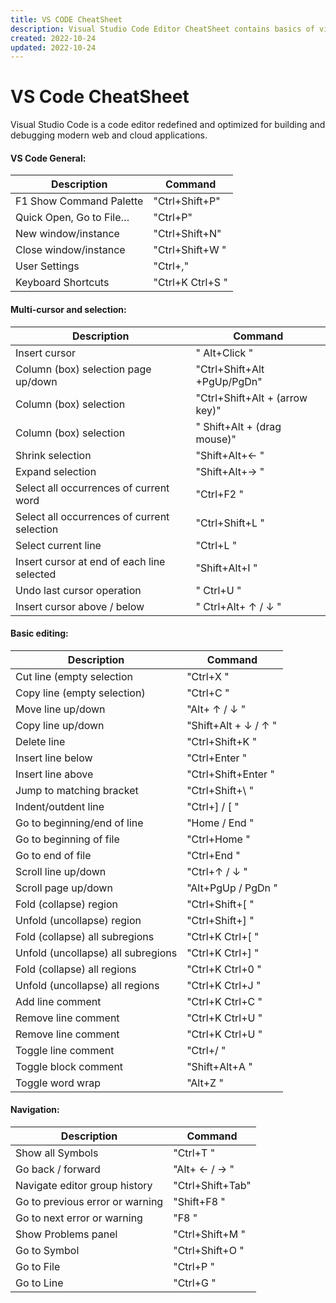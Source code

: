 ```yaml
---
title: VS CODE CheatSheet
description: Visual Studio Code Editor CheatSheet contains basics of visual studio code shortcuts to master, so you can be more efficient.
created: 2022-10-24
updated: 2022-10-24
---
```


# VS Code CheatSheet

Visual Studio Code is a code editor redefined and optimized for building and debugging modern web and cloud applications.

#### VS Code General:
| 	Description                               	  | Command                         |
| ----------------------------------------------- | ---------- |         				                     
|	F1 Show Command Palette 					  | "Ctrl+Shift+P"                  |
|	Quick Open, Go to File… 					  | "Ctrl+P"                        |
|	New window/instance 					      | "Ctrl+Shift+N"                  |
|	Close window/instance						  | "Ctrl+Shift+W "                 |
|	User Settings								  | "Ctrl+,"                        |     
|	Keyboard Shortcuts 							  | "Ctrl+K Ctrl+S "                |


####  Multi-cursor and selection:
| 	Description          				  		  | Command           				|        
| ----------------------------------------------- | ------------------------------- |              
|	Insert cursor		 				  		  | " Alt+Click "                   |
|	Column (box) selection page up/down	   		  | "Ctrl+Shift+Alt +PgUp/PgDn"     |
|	Column (box) selection 				   		  | "Ctrl+Shift+Alt + (arrow key)"  |
|	Column (box) selection				   		  | " Shift+Alt + (drag mouse)"     |
|	Shrink selection					   		  | "Shift+Alt+← "                  | 
|	Expand selection 					          | "Shift+Alt+→  "                 |
|	Select all occurrences of current word        | "Ctrl+F2  "                     |
|	Select all occurrences of current selection   | "Ctrl+Shift+L "                 |
|	Select current line 						  | "Ctrl+L  "                      | 
|	Insert cursor at end of each line selected 	  | "Shift+Alt+I  "                 |
|	Undo last cursor operation					  | "  Ctrl+U "                     |
|	Insert cursor above / below					  | " Ctrl+Alt+ ↑ / ↓  "            |



####  Basic editing:
| 	Description          						  | Command           				 | 
| ----------------------------------------------- | -------------------------------- |                    
|	Cut line (empty selection		              | "Ctrl+X  "                       |
|	Copy line (empty selection)		 		      | "Ctrl+C "                        |
|	Move line up/down							  | "Alt+ ↑ / ↓ "                    | 
|	Copy line up/down			 		          | "Shift+Alt + ↓ / ↑ "             |
|	Delete line                          		  | "Ctrl+Shift+K "                  |
|	Insert line below			 		          | "Ctrl+Enter "                    |
|	Insert line above			 		          | "Ctrl+Shift+Enter "              |
|	Jump to matching bracket			 		  | "Ctrl+Shift+\ "                  |
|	Indent/outdent line				 		      | "Ctrl+] / [  "                   |
|	Go to beginning/end of line			 		  | "Home / End "                    |
|	Go to beginning of file			 		      | "Ctrl+Home "                     | 
|	Go to end of file			 		          | "Ctrl+End "                      |
|	Scroll line up/down			 		          | "Ctrl+↑ / ↓ "                    |
|	Scroll page up/down	 						  | "Alt+PgUp / PgDn "               |
|	Fold (collapse) region			 		      | "Ctrl+Shift+[ "                  |
|	Unfold (uncollapse) region			 		  | "Ctrl+Shift+] "                  |
|	Fold (collapse) all subregions 				  | "Ctrl+K Ctrl+[ "                 |
|	Unfold (uncollapse) all subregions			  | "Ctrl+K Ctrl+] "                 |
|	Fold (collapse) all regions					  | "Ctrl+K Ctrl+0 "                 |
|	Unfold (uncollapse) all regions			 	  | "Ctrl+K Ctrl+J "                 |
|	Add line comment							  | "Ctrl+K Ctrl+C "                 |
|	Remove line comment			  				  | "Ctrl+K Ctrl+U "                 |
|	Remove line comment			 		          | "Ctrl+K Ctrl+U "                 |
|	Toggle line comment			 		          | "Ctrl+/ "                        |
|	Toggle block comment			 		      | "Shift+Alt+A "                   |
|	Toggle word wrap							  | "Alt+Z "                         |


####  Navigation:
| 	Description                                   | Command           				| 
| ----------------------------------------------- | ------------------------------- |                    
|	Show all Symbols		                      | "Ctrl+T   "                     |
|	Go back / forward		                      | "Alt+ ← / → "                   |
|   Navigate editor group history		          | "Ctrl+Shift+Tab"                |
|	Go to previous error or warning		          | "Shift+F8 "                     |
|	Go to next error or warning		              | "F8 "                           |
|	Show Problems panel		                      | "Ctrl+Shift+M "                 |
|	Go to Symbol	                              | "Ctrl+Shift+O "                 |
|	Go to File	                                  | "Ctrl+P "                       |
|	Go to Line		                              | "Ctrl+G "                       |
















